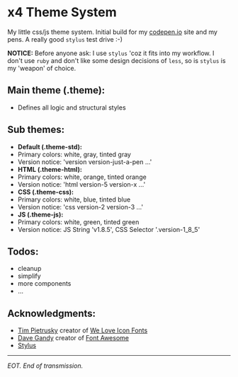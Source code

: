 x4 Theme System
================

My little css/js theme system. Initial build for my
[codepen.io](http://codepen.io/0x04) site and my pens. A really good `stylus`
test drive :-)

**NOTICE:**
Before anyone ask: I use `stylus` 'coz it fits into my workflow. I don't
use `ruby` and don't like some design decisions of `less`, so is `stylus`
is my 'weapon' of choice.

Main theme (.theme):
-----------------------
* Defines all logic and structural styles

Sub themes:
-----------
* __Default (.theme-std):__
 * Primary colors: white, gray, tinted gray
 * Version notice: 'version version-just-a-pen …'
* __HTML (.theme-html):__
 * Primary colors: white, orange, tinted orange
 * Version notice: 'html version-5 version-x …'
* __CSS (.theme-css):__
 * Primary colors: white, blue, tinted blue
 * Version notice: 'css version-2 version-3 …'
* __JS (.theme-js):__
 * Primary colors: white, green, tinted green
 * Version notice: JS String 'v1.8.5',
                   CSS Selector '.version-1_8_5'

Todos:
------
* cleanup
* simplify
* more components
* …

Acknowledgments:
----------------
* [Tim Pietrusky](http://timpietrusky.com) creator of
  [We Love Icon Fonts](http://weloveiconfonts.com)
* [Dave Gandy](https://twitter.com/davegandy) creator of
  [Font Awesome](http://fortawesome.github.com/Font-Awesome)
* [Stylus](https://github.com/learnboost/stylus)

--------------------------------------------------------------------------------
*EOT. End of transmission.*